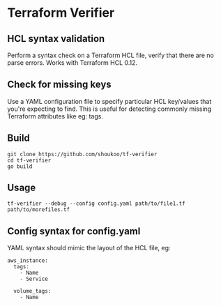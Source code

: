 # Terraform Verifier


## HCL syntax validation

Perform a syntax check on a Terraform HCL file, verify that
there are no parse errors. Works with Terraform HCL 0.12.


## Check for missing keys

Use a YAML configuration file to specify particular HCL key/values
that you're expecting to find. This is useful for detecting
commonly missing Terraform attributes like eg: tags.


## Build

```
git clone https://github.com/shoukoo/tf-verifier
cd tf-verifier
go build
```


## Usage

```
tf-verifier --debug --config config.yaml path/to/file1.tf path/to/morefiles.tf
```


## Config syntax for config.yaml

YAML syntax should mimic the layout of the HCL file, eg:

```
aws_instance:
  tags:
    - Name
    - Service

  volume_tags:
    - Name
```
